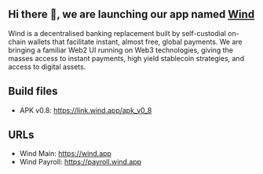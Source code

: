 ## Hi there 👋, we are launching our app named [Wind](https://wind.app)

<!--

**Here are some ideas to get you started:**

🙋‍♀️ A short introduction - what is your organization all about?
🌈 Contribution guidelines - how can the community get involved?
👩‍💻 Useful resources - where can the community find your docs? Is there anything else the community should know?
🍿 Fun facts - what does your team eat for breakfast?
🧙 Remember, you can do mighty things with the power of [Markdown](https://docs.github.com/github/writing-on-github/getting-started-with-writing-and-formatting-on-github/basic-writing-and-formatting-syntax)
-->

Wind is a decentralised banking replacement built by self-custodial on-chain wallets that facilitate instant, almost free, global payments. We are bringing a familiar Web2 UI running on Web3 technologies, giving the masses access to instant payments, high yield stablecoin strategies, and access to digital assets.


<!-- <p align="center">
  <img src="./profile/metrics.svg" alt="metrics" />
</p> -->

## Build files

- APK v0.8: <https://link.wind.app/apk_v0_8>

## URLs

- Wind Main: <https://wind.app>
- Wind Payroll: <https://payroll.wind.app>

<!-- ## Metrics

<p align="center">
  <img src="https://github.com/0xavalon/.github-private/blob/main/profile/metrics.svg" alt="metrics" />
</p> -->
